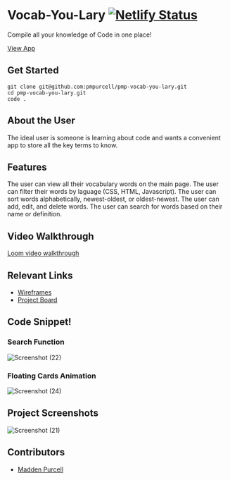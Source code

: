 # Vocab-You-Lary [![Netlify Status](https://api.netlify.com/api/v1/badges/c6bf8e9d-9c11-4a95-80ee-22973c9469b0/deploy-status)](https://app.netlify.com/sites/pmp-vocab-you-lary/deploys)

Compile all your knowledge of Code in one place!

[View App](https://pmp-vocab-you-lary.netlify.app/)

## Get Started 

    git clone git@github.com:pmpurcell/pmp-vocab-you-lary.git
    cd pmp-vocab-you-lary.git
    code .

## About the User
The ideal user is someone is learning about code and wants a convenient app to store all the key terms to know.

## Features
The user can view all their vocabulary words on the main page.
The user can filter their words by laguage (CSS, HTML, Javascript).
The user can sort words alphabetically, newest-oldest, or oldest-newest.
The user can add, edit, and delete words.
The user can search for words based on their name or definition.

## Video Walkthrough
[Loom video walkthrough](https://www.loom.com/share/4e8ff35743de4f9cbc51489f96b044fc)


## Relevant Links <!-- Link to all the things that are required outside of the ones that have their own section -->
- [Wireframes](https://docs.google.com/presentation/d/1nCjP-G1AxMt7mb86jRQBssBX7lvgm45AL92hsEEiQWE/edit#slide=id.p)
- [Project Board](https://github.com/pmpurcell/pmp-vocab-you-lary/projects/1)

## Code Snippet!
### Search Function
![Screenshot (22)](https://user-images.githubusercontent.com/86082231/133187938-02b37792-cb4b-42cf-ac95-ace053d1ee5c.png)

### Floating Cards Animation
![Screenshot (24)](https://user-images.githubusercontent.com/86082231/133187964-37ece648-63e6-45d6-82d6-0d69f10c7fb7.png)

## Project Screenshots
![Screenshot (21)](https://user-images.githubusercontent.com/86082231/133187987-f2fe23d9-656a-4415-8939-00c9ac672a6a.png)

## Contributors
- [Madden Purcell](https://github.com/pmpurcell)
